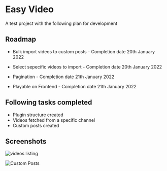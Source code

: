 # Easy Video 

A test project with the following plan for development 



## Roadmap

- Bulk import videos to custom posts - Completion date 20th January 2022

- Select sepecific videos to import - Completion date 20th January 2022

- Pagination - Completion date 21th January 2022

- Playable on Frontend - Completion date 21th January 2022



## Following tasks completed

- Plugin structure created
- Videos fetched from a specific channel 
- Custom posts created



## Screenshots

![videos listing](https://res.cloudinary.com/dqqagrosc/image/upload/v1642617656/8429febf-9751-4712-93b0-e72d66941bbe_aj1naj.jpg)

![Custom Posts](https://res.cloudinary.com/dqqagrosc/image/upload/v1642617812/a9a23eb2-78e9-4724-a375-ed70844134ff_rbub5v.jpg)